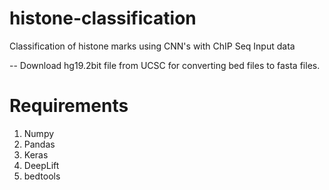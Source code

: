 # histone-classification
Classification of histone marks using CNN's with ChIP Seq Input data


-- Download hg19.2bit file from UCSC for converting bed files to fasta files. 


# Requirements
1. Numpy 
2. Pandas 
3. Keras 
4. DeepLift
5. bedtools

